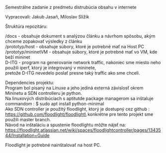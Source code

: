 Semestrálne zadanie z predmetu distrubúcia obsahu v internete

Vypracovali: Jakub Jasaň, Miloslav Slížik

Štruktúra repozitáru:

/docs - obsahuje dokument s analýzou článku a návrhom spôsobu, akým chceme zopakovať výsledky z článku\
/prototyp/host - obsahuje súbory, ktoré je potrebné mať na Host PC\
/prototyp/mininetVM - obsahuje súbory, ktoré je potrebné mať vo VM, kde beží mininet\
D-ITG - program na generovanie network traffic, nakoniec sme miesto neho použili iperf, ktorý je integrovaný v mininete,\
        pretože D-ITG nevedelo poslať presne taký traffic ako sme chceli.

Dependencies projektu:\
Program bol pisaný na Linuxe a jeho jediná externá závislosť okrem Mininetu a SDN controlleru je python.\
Na linuxových distribúciach s aptitutde package managerom sa inštaluje commandom : $ sudo apt install python-minimal\
Ako SDN controller je použitý floodlight, ktorý je dostupný cez github : https://github.com/floodlight/floodlight\
konkrétne pre tento projekt sme použili master branch.\
Návod na inštaláciu a spustenie floodlightu môžte nájsť na: https://floodlight.atlassian.net/wiki/spaces/floodlightcontroller/pages/1343544/Installation+Guide

Floodlight je potrebné nainštalovať na host PC.

